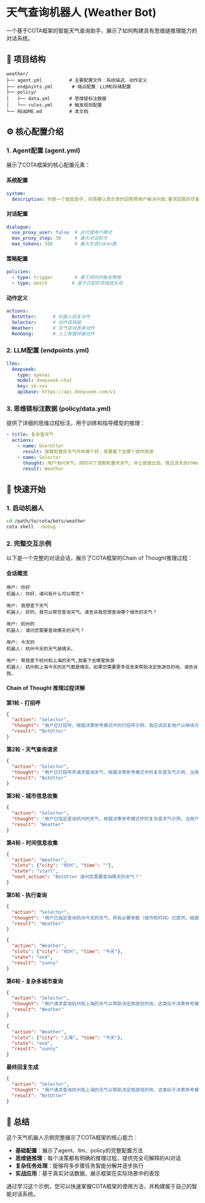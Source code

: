 # 天气查询机器人 (Weather Bot)

一个基于COTA框架的智能天气查询助手，展示了如何构建具有思维链推理能力的对话系统。

## 📁 项目结构

```
weather/
├── agent.yml          # 主要配置文件：系统描述、动作定义
├── endpoints.yml       # 端点配置：LLM和存储配置
├── policy/
│   ├── data.yml       # 思维链标注数据
│   └── rules.yml      # 触发规则配置
└── README.md          # 本文档
```

## ⚙️ 核心配置介绍

### 1. Agent配置 (agent.yml)

展示了COTA框架的核心配置元素：

#### 系统配置
```yaml
system:
  description: 你是一个智能助手，你需要认真负责的回答帮用户解决问题;要求回答的尽量精准和谨慎
```

#### 对话配置
```yaml
dialogue:
  use_proxy_user: false  # 非代理用户模式
  max_proxy_step: 30     # 最大对话轮次
  max_tokens: 500        # 最大生成token数
```

#### 策略配置
```yaml
policies:
  - type: trigger        # 基于规则的触发策略
  - type: match         # 基于匹配的思维链生成
```

#### 动作定义
```yaml
actions:
  BotUtter:      # 机器人回复动作
  Selector:      # 动作选择器
  Weather:       # 天气查询表单动作
  RenGong:       # 人工客服转接动作
```

### 2. LLM配置 (endpoints.yml) 

```yaml
llms:
  deepseek:
    type: openai
    model: deepseek-chat
    key: sk-xxx
    apibase: https://api.deepseek.com/v1
```

### 3. 思维链标注数据 (policy/data.yml)

提供了详细的思维过程标注，用于训练和指导模型的推理：

```yaml
- title: 复杂查天气
  actions:
    - name: UserUtter
      result: 成都和重庆天气咋样哪个好，我要看下去哪个城市旅游
    - name: Selector
      thought: 用户询问天气，同时问了成都和重庆天气，并让我做比较，我应该先执行Weather的到成都的天气，然后再执行Weather的到重庆的天气，然后比较
      result: Weather
```

## 🚀 快速开始

### 1. 启动机器人

```bash
cd /path/to/cota/bots/weather
cota shell --debug
```

### 2. 完整交互示例

以下是一个完整的对话会话，展示了COTA框架的Chain of Thought推理过程：

#### 会话概览
```
用户: 你好
机器人: 你好，请问有什么可以帮您？

用户: 我想查下天气  
机器人: 好的，我可以帮您查询天气。请告诉我您想查询哪个城市的天气？

用户: 杭州的
机器人: 请问您需要查询哪天的天气？

用户: 今天的
机器人: 杭州今天的天气是晴天。

用户: 帮我查下杭州和上海的天气,我看下去哪里旅游
机器人: 杭州和上海今天的天气都是晴天。如果您需要更多信息来帮助决定旅游目的地，请告诉我。
```

#### Chain of Thought 推理过程详解

**第1轮 - 打招呼**
```json
{
  "action": "Selector",
  "thought": "用户已打招呼，根据决策参考模式中的打招呼示例，我应该回复用户以继续对话。",
  "result": "BotUtter"
}
```

**第2轮 - 天气查询请求**
```json
{
  "action": "Selector", 
  "thought": "用户已打招呼并请求查询天气，根据决策参考模式中的复杂查天气示例，当用户询问天气时，应使用Weather工具查询。当前用户未指定城市和时间，因此需要先询问用户以获取必要参数。",
  "result": "BotUtter"
}
```

**第3轮 - 城市信息收集**
```json
{
  "action": "Selector",
  "thought": "用户已指定查询杭州的天气，根据决策参考模式中的复杂查天气示例，当用户提供城市信息时，应使用Weather工具查询天气。当前用户未指定时间，但Weather工具的时间参数是可选的，因此可以直接执行Weather工具查询杭州的天气。",
  "result": "Weather"
}
```

**第4轮 - 时间信息收集**
```json
{
  "action": "Weather",
  "slots": {"city": "杭州", "time": ""},
  "state": "start",
  "next_action": "BotUtter 请问您需要查询哪天的天气？"
}
```

**第5轮 - 执行查询**
```json
{
  "action": "Selector",
  "thought": "用户已指定查询杭州今天的天气，所有必要参数（城市和时间）已提供。根据决策参考模式中的复杂查天气示例，当用户提供完整天气查询信息时，应使用Weather工具执行查询。",
  "result": "Weather"
}
```

```json
{
  "action": "Weather",
  "slots": {"city": "杭州", "time": "今天"},
  "state": "end", 
  "result": "sunny"
}
```

**第6轮 - 复杂多城市查询**
```json
{
  "action": "Selector",
  "thought": "用户请求查询杭州和上海的天气以帮助决定旅游目的地，这类似于决策参考模式中的复杂查天气示例，其中用户询问多个城市天气并做比较。Weather工具只支持单个城市查询，因此需要先查询杭州的天气，然后查询上海的天气，最后比较结果回复用户。当前对话历史中，杭州天气已查询（结果为'sunny'），但上海天气未查询，因此下一个Action应使用Weather工具查询上海的天气。",
  "result": "Weather"
}
```

```json
{
  "action": "Weather", 
  "slots": {"city": "上海", "time": "今天"},
  "state": "end",
  "result": "sunny"
}
```

**最终回复生成**
```json
{
  "action": "Selector",
  "thought": "用户请求查询杭州和上海的天气以帮助决定旅游目的地，这类似于决策参考模式中的复杂查天气示例。Weather工具只支持单个城市查询，当前对话历史中已查询杭州天气（结果为'sunny'），并刚执行Weather工具查询上海天气（结果为'sunny'）。根据决策参考模式，在获取多个城市天气结果后，应使用BotUtter工具回复用户，提供天气比较结果并继续对话。",
  "result": "BotUtter"
}
```

## 📝 总结

这个天气机器人示例完整展示了COTA框架的核心能力：
- **基础配置**：展示了agent、llm、policy的完整配置方法
- **思维链推理**：每个决策都有明确的推理过程，提供完全可解释的AI对话
- **复杂任务处理**：能够将多步骤任务智能分解并逐步执行
- **实战应用**：基于真实对话数据，展示框架在实际场景中的表现

通过学习这个示例，您可以快速掌握COTA框架的使用方法，并构建属于自己的智能对话系统。
